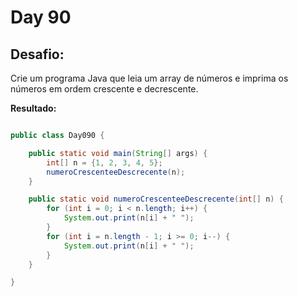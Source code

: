 # Day 90

## Desafio:

Crie um programa Java que leia um array de números e imprima os números em ordem crescente e decrescente.

**Resultado:**

```java

public class Day090 {

    public static void main(String[] args) {
        int[] n = {1, 2, 3, 4, 5};
        numeroCrescenteeDescrecente(n);
    }

    public static void numeroCrescenteeDescrecente(int[] n) {
        for (int i = 0; i < n.length; i++) {
            System.out.print(n[i] + " ");
        }
        for (int i = n.length - 1; i >= 0; i--) {
            System.out.print(n[i] + " ");
        }
    }

}

